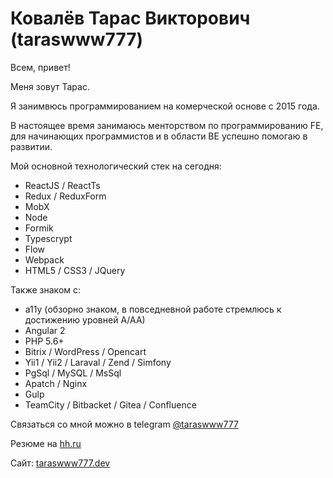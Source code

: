 # Ковалёв Тарас Викторович (taraswww777)

Всем, привет!

Меня зовут Тарас.

Я занимвюсь программированием на комерческой основе с 2015 года. 

В настоящее время занимаюсь менторством по программированию FE, для начинающих программистов и в области BE успешно помогаю в развитии.

Мой основной технологический стек на сегодня:
- ReactJS / ReactTs
- Redux / ReduxForm
- MobX
- Node
- Formik
- Typescrypt
- Flow
- Webpack
- HTML5 / CSS3 / JQuery

Также знаком с:

- a11y (обзорно знаком, в повседневной работе стремлюсь к достижению уровней A/AA)
- Angular 2
- PHP 5.6+
- Bitrix / WordPress / Opencart
- Yii1 / Yii2 / Laraval / Zend / Simfony
- PgSql / MySQL / MsSql
- Apatch / Nginx
- Gulp
- TeamCity / Bitbacket / Gitea / Confluence

Связаться со мной можно в telegram [@taraswww777](https://t.me/taraswww777)

Резюме на [hh.ru](https://spb.hh.ru/resume/4c039332ff03d40aad0039ed1f364961696744)

Сайт: [taraswww777.dev](https://taraswww777.dev/)

<!---
taraswww777/taraswww777 is a ✨ special ✨ repository because its `README.md` (this file) appears on your GitHub profile.
You can click the Preview link to take a look at your changes.
--->
